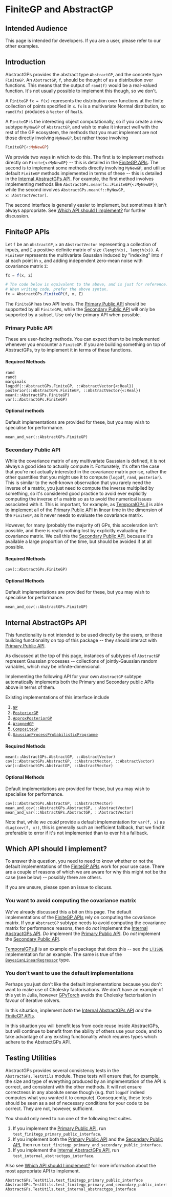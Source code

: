 # FiniteGP and AbstractGP

## Intended Audience

This page is intended for developers.
If you are a user, please refer to our other examples.




## Introduction

AbstractGPs provides the abstract type `AbstractGP`, and the concrete type `FiniteGP`.
An `AbstractGP`, `f`, should be thought of as a distribution over functions.
This means that the output of `rand(f)` would be a real-valued function.
It's not usually possible to implement this though, so we don't.

A `FiniteGP` `fx = f(x)` represents the distribution over functions at the finite collection of points specified in `x`.
`fx` is a multivariate Normal distribution, so `rand(fx)` produces a `Vector` of `Real`s.

A `FiniteGP` is the interesting object computationally, so if you create a new subtype `MyNewGP` of `AbstractGP`, and wish to make it interact well with the rest of the GP ecosystem, the methods that you must implement are not those directly involving `MyNewGP`, but rather those involving
```julia
FiniteGP{<:MyNewGP}
```
We provide two ways in which to do this.
The first is to implement methods directly on `Finite{<:MyNewGP}` -- this is detailed in the [FiniteGP APIs](@ref).
The second is to implement some methods directly involving `MyNewGP`, and utilise default `FiniteGP` methods implemented in terms of these -- this is detailed in the [Internal AbstractGPs API](@ref).
For example, the first method involves implementing methods like `AbstractGPs.mean(fx::FiniteGP{<:MyNewGP})`, while the second involves `AbstractGPs.mean(f::MyNewGP, x::AbstractVector)`.

The second interface is generally easier to implement, but sometimes it isn't always appropriate.
See [Which API should I implement?](@ref) for further discussion.







## FiniteGP APIs

Let `f` be an `AbstractGP`, `x` an `AbstractVector` representing a collection of inputs, and `Σ` a positive-definite matrix of size `(length(x), length(x))`.
A `FiniteGP` represents the multivariate Gaussian induced by "indexing" into `f` at each point in `x`, and adding independent zero-mean noise with covariance matrix `Σ`:
```julia
fx = f(x, Σ)

# The code below is equivalent to the above, and is just for reference.
# When writing code, prefer the above syntax.
fx = AbstractGPs.FiniteGP(f, x, Σ)
```

The `FiniteGP` has two API levels.
The [Primary Public API](@ref) should be supported by all `FiniteGP`s, while the [Secondary Public API](@ref) will only be supported by a subset.
Use only the primary API when possible.



### Primary Public API

These are user-facing methods.
You can expect them to be implemented whenever you encounter a `FiniteGP`.
If you are building something on top of AbstractGPs, try to implement it in terms of these functions.

#### Required Methods

```@docs
rand
rand!
marginals
logpdf(::AbstractGPs.FiniteGP, ::AbstractVector{<:Real})
posterior(::AbstractGPs.FiniteGP, ::AbstractVector{<:Real})
mean(::AbstractGPs.FiniteGP)
var(::AbstractGPs.FiniteGP)
```

#### Optional methods

Default implementations are provided for these, but you may wish to specialise for performance.
```@docs
mean_and_var(::AbstractGPs.FiniteGP)
```

### Secondary Public API

While the covariance matrix of any multivariate Gaussian is defined, it is not always a good idea to actually compute it.
Fortunately, it's often the case that you're not actually interested in the covariance matrix per-se, rather the other quantities that you might use it to compute (`logpdf`, `rand`, `posterior`).
This is similar to the well-known observation that you rarely need the inverse of a matrix, you just need to compute the inverse multiplied by something, so it's considered good practice to avoid ever explicitly computing the inverse of a matrix so as to avoid the numerical issues associated with it.
This is important, for example, as [TemporalGPs.jl](https://github.com/JuliaGaussianProcesses/TemporalGPs.jl) is able to [implement](https://github.com/JuliaGaussianProcesses/TemporalGPs.jl/blob/master/src/gp/lti_sde.jl) all of the [Primary Public API](@ref) in linear time in the dimension of the `FiniteGP`, as it never needs to evaluate the covariance matrix.

However, for many (probably the majority of) GPs, this acceleration isn't possible, and there is really nothing lost by explicitly evaluating the covariance matrix.
We call this the [Secondary Public API](@ref), because it's available a large proportion of the time, but should be avoided if at all possible.

#### Required Methods

```@docs
cov(::AbstractGPs.FiniteGP)
```

#### Optional Methods
Default implementations are provided for these, but you may wish to specialise for performance.
```@docs
mean_and_cov(::AbstractGPs.FiniteGP)
```


## Internal AbstractGPs API

This functionality is not intended to be used directly by the users, or those building functionality on top of this package -- they should interact with [Primary Public API](@ref).

As discussed at the top of this page, instances of subtypes of `AbstractGP` represent Gaussian processes -- collections of jointly-Gaussian random variables, which may be infinite-dimensional.

Implementing the following API for your own `AbstractGP` subtype automatically implements both the Primary and Secondary public APIs above in terms of them.

Existing implementations of this interface include
1. [`GP`](https://github.com/JuliaGaussianProcesses/AbstractGPs.jl/blob/3b5de4f4da80e4e3a7dcf716764b298d953a0b37/src/gp/gp.jl#L56)
1. [`PosteriorGP`](https://github.com/JuliaGaussianProcesses/AbstractGPs.jl/blob/3b5de4f4da80e4e3a7dcf716764b298d953a0b37/src/posterior_gp/posterior_gp.jl#L1)
1. [`ApproxPosteriorGP`](https://github.com/JuliaGaussianProcesses/AbstractGPs.jl/blob/3b5de4f4da80e4e3a7dcf716764b298d953a0b37/src/posterior_gp/approx_posterior_gp.jl#L4)
1. [`WrappedGP`](https://github.com/JuliaGaussianProcesses/Stheno.jl/blob/b4e2d20f973a0816272fdf07bdd5896a614b99e1/src/gp/gp.jl#L11)
1. [`CompositeGP`](https://github.com/JuliaGaussianProcesses/Stheno.jl/blob/b4e2d20f973a0816272fdf07bdd5896a614b99e1/src/composite/composite_gp.jl#L7)
1. [`GaussianProcessProbabilisticProgramme`](https://github.com/JuliaGaussianProcesses/Stheno.jl/blob/b4e2d20f973a0816272fdf07bdd5896a614b99e1/src/gaussian_process_probabilistic_programme.jl#L8)

#### Required Methods

```@docs
mean(::AbstractGPs.AbstractGP, ::AbstractVector)
cov(::AbstractGPs.AbstractGP, ::AbstractVector, ::AbstractVector)
var(::AbstractGPs.AbstractGP, ::AbstractVector)
```

#### Optional Methods
Default implementations are provided for these, but you may wish to specialise for performance.
```@docs
cov(::AbstractGPs.AbstractGP, ::AbstractVector)
mean_and_cov(::AbstractGPs.AbstractGP, ::AbstractVector)
mean_and_var(::AbstractGPs.AbstractGP, ::AbstractVector)
```

Note that, while we _could_ provide a default implementation for `var(f, x)` as `diag(cov(f, x))`, this is generally such an inefficient fallback, that we find it preferable to error if it's not implemented than to ever hit a fallback.



## Which API should I implement?

To answer this question, you need to need to know whether or not the default implementations of the [FiniteGP APIs](@ref) work for your use case.
There are a couple of reasons of which we are aware for why this might not be the case (see below) -- possibly there are others.

If you are unsure, please open an issue to discuss.



### You want to avoid computing the covariance matrix

We've already discussed this a bit on this page.
The default implementations of the [FiniteGP APIs](@ref) rely on computing the covariance matrix.
If your `AbstractGP` subtype needs to avoid computing the covariance matrix for performance reasons, then do _not_ implement the [Internal AbstractGPs API](@ref).
_Do_ implement the [Primary Public API](@ref).
Do _not_ implement the [Secondary Public API](@ref).

[TemporalGPs.jl](https://github.com/JuliaGaussianProcesses/TemporalGPs.jl) is an example of a package that does this -- see the [`LTISDE`](https://github.com/JuliaGaussianProcesses/TemporalGPs.jl/blob/24343744cf60a50e09b301dee6f14b03cba7ccba/src/gp/lti_sde.jl#L7) implementation for an example.
The same is true of the [`BayesianLinearRegressor`](https://github.com/JuliaGaussianProcesses/BayesianLinearRegressors.jl/blob/ea20b1bb0603d27c67b3751ad2cf26e271b7acaa/src/bayesian_linear_regression.jl#L11) type.




### You don't want to use the default implementations

Perhaps you just don't like the default implementations because you don't want to make use of Cholesky factorisations.
We don't have an example of this yet in Julia, however [GPyTorch](https://gpytorch.ai/) avoids the Cholesky factorisation in favour of iterative solvers.

In this situation, implement _both_ the [Internal AbstractGPs API](@ref) _and_ the [FiniteGP APIs](@ref).

In this situation you will benefit less from code reuse inside AbstractGPs, but will continue to benefit from the ability of others use your code, and to take advantage of any existing functionality which requires types which adhere to the AbstractGPs API.




## Testing Utilities

AbstractGPs provides several consistency tests in the `AbstractGPs.TestUtils` module.
These tests will ensure that, for example, the size and type of everything produced by an
implementation of the API is correct, and consistent with the other methods.
It will not ensure correctness in any absolute sense though (e.g. that `logpdf` indeed
computes what you wanted it to compute).
Consequently, these tests should be seen as a set of necessary conditions for your code to
be correct.
They are not, however, sufficient.

You should only need to run one of the following test suites.
1. If you implement the [Primary Public API](@ref), run `test_finitegp_primary_public_interface`.
1. If you implement both the [Primary Public API](@ref) and the [Secondary Public API](@ref), then run `test_finitegp_primary_and_secondary_public_interface`.
1. If you implement the [Internal AbstractGPs API](@ref), run `test_internal_abstractgps_interface`.

Also see [Which API should I implement?](@ref) for more information about the most appropriate API to implement.

```@docs
AbstractGPs.TestUtils.test_finitegp_primary_public_interface
AbstractGPs.TestUtils.test_finitegp_primary_and_secondary_public_interface
AbstractGPs.TestUtils.test_internal_abstractgps_interface
```
